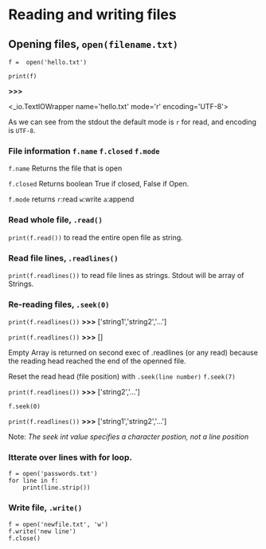 # Reading and writing files
## Opening files, `open(filename.txt)`
`f =  open('hello.txt')`

`print(f)`

__>>>__

<_io.TextIOWrapper name='hello.txt' mode='r' encoding='UTF-8'>

As we can see from the stdout the default mode is `r` for read, and encoding is `UTF-8`.
### File information `f.name` `f.closed` `f.mode`
`f.name` Returns the file that is open

`f.closed` Returns boolean True if closed, False if Open.

`f.mode` returns `r`:read `w`:write  `a`:append
### Read whole file, `.read()`
`print(f.read())` to read the entire open file as string.
### Read file lines, `.readlines()`
`print(f.readlines())` to read file lines as strings. Stdout will be array of Strings.
### Re-reading files, `.seek(0)`
`print(f.readlines())` __>>>__ ['string1','string2','...']

`print(f.readlines())` __>>>__ []

Empty Array is returned on second exec of .readlines (or any read) because the reading head reached the end of the openned file.

Reset the read head (file position) with `.seek(line number)`
`f.seek(7)` 

`print(f.readlines())` __>>>__ ['string2','...']

`f.seek(0)` 

`print(f.readlines())` __>>>__ ['string1','string2','...']

Note: _The seek int value specifies a character postion, not a line position_
### Itterate over lines with for loop.
```
f = open('passwords.txt')
for line in f:
    print(line.strip())
```
### Write file, `.write()` 
```
f = open('newfile.txt', 'w')
f.write('new line')
f.close()
```



